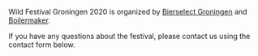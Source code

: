 Wild Festival Groningen 2020 is organized by [Bierselect Groningen](http://www.bierselect.nl/) and [Boilermaker](https://www.boilermaker.nl/).

If you have any questions about the festival, please contact us using the contact form below.
